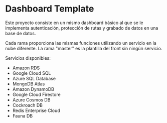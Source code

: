# Dashboard Template

Este proyecto consiste en un mismo dashboard básico al que se le implementa autenticación, protección de rutas y grabado de datos en una base de datos.

Cada rama proporciona las mismas funciones utilizando un servicio en la nube diferente. La rama "master" es la plantilla del front sin ningún servicio.

Servicios disponibles:

- Amazon RDS
- Google Cloud SQL
- Azure SQL Database
- MongoDB Atlas
- Amazon DynamoDB
- Google Cloud Firestore
- Azure Cosmos DB
- Cockroach DB
- Redis Enterprise Cloud
- Fauna DB
